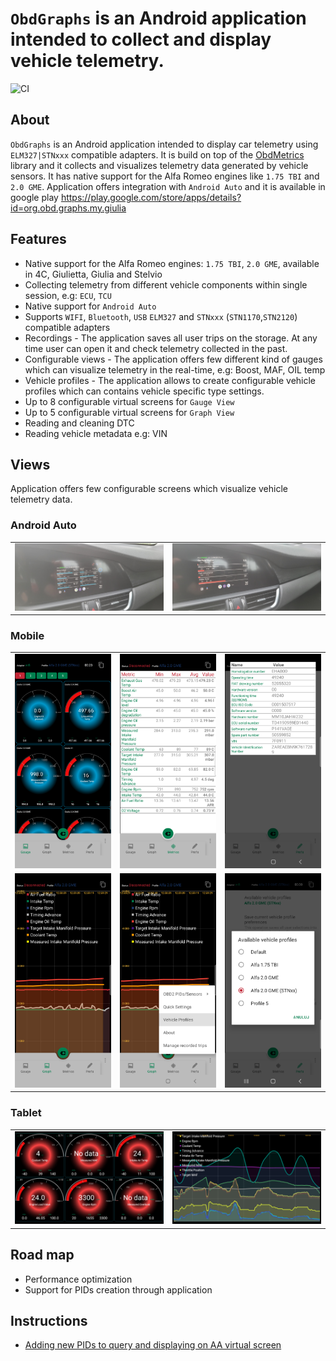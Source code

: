 # `ObdGraphs` is an Android application intended to collect and display vehicle telemetry.

![CI](https://github.com/tzebrowski/ObdGraphs/actions/workflows/build.yml/badge.svg)

## About

`ObdGraphs` is an Android application intended to display car
telemetry  using `ELM327|STNxxx` compatible adapters.
It is build on top of the [ObdMetrics](https://github.com/tzebrowski/ObdMetrics "ObdMetrics") library and it collects and visualizes telemetry data 
generated by vehicle sensors. 
It has native support for the Alfa Romeo engines like `1.75 TBI` and `2.0 GME`.
Application offers integration with `Android Auto` and it is available in google play https://play.google.com/store/apps/details?id=org.obd.graphs.my.giulia

## Features

* Native support for the Alfa Romeo engines: `1.75 TBI`, `2.0 GME`, available in 4C, Giulietta, Giulia and Stelvio
* Collecting telemetry from different vehicle components within single session, e.g: `ECU`, `TCU`
* Native support for `Android Auto`  
* Supports `WIFI`, `Bluetooth`, `USB` `ELM327` and `STNxxx` (`STN1170`,`STN2120`) compatible adapters 
* Recordings -  The application saves all user trips on the storage. At any time user can open it and check telemetry collected in the past.
* Configurable views -  The application offers few different kind of gauges which can visualize telemetry in the real-time, e.g: Boost, MAF, OIL temp 
* Vehicle profiles - The application allows to create configurable vehicle profiles which can contains vehicle specific type settings.
* Up to 8 configurable virtual screens for `Gauge View`
* Up to 5 configurable virtual screens for `Graph View`
* Reading and cleaning DTC
* Reading vehicle metadata e.g: VIN


## Views

Application offers few configurable screens which visualize vehicle telemetry data.

### Android Auto

|                                                     |                                                     |
|-----------------------------------------------------|-----------------------------------------------------|
| ![Alt text](./res/aa_3.jpg?raw=true "Android Auto") | ![Alt text](./res/aa_2.jpg?raw=true "Android Auto") | 




### Mobile

|                                                            |                                                              |                                                                  |
|------------------------------------------------------------|--------------------------------------------------------------|------------------------------------------------------------------| 
| ![Alt text](./res/Screenshot_phone_2.png?raw=true "Gauge") | ![Alt text](./res/Screenshot_phone_1.png?raw=true "Metrics") | ![Alt text](./res/Screenshot_8.png?raw=true "Metadata")          |
| ![Alt text](./res/Screenshot_phone_3.png?raw=true "Graph") | ![Alt text](./res/Screenshot_phone_4.png?raw=true "Graph")   | ![Alt text](./res/Screenshot_10.png?raw=true "Vehicle Profiles") |

### Tablet


|                                                      |                                                      |
|------------------------------------------------------|------------------------------------------------------|
| ![Alt text](./res/Screenshot_3.png?raw=true "Gauge") | ![Alt text](./res/Screenshot_6.png?raw=true "Graph") | 


## Road map
* Performance optimization
* Support for PIDs creation through application

## Instructions

* [Adding new PIDs to query and displaying on AA virtual screen](doc/guides/query_new_pid/query_new_pid.md)